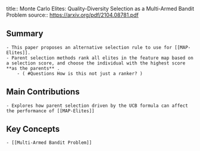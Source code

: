 title:: Monte Carlo Elites: Quality-Diversity Selection as a Multi-Armed Bandit Problem
source:: https://arxiv.org/pdf/2104.08781.pdf

## Summary
	- This paper proposes an alternative selection rule to use for [[MAP-Elites]].
	- Parent selection methods rank all elites in the feature map based on a selection score, and choose the individual with the highest score **as the parents** .
		- ( #Questions How is this not just a ranker? )
## Main Contributions
	- Explores how parent selection driven by the UCB formula can affect the performance of [[MAP-Elites]]
## Key Concepts
	- [[Multi-Armed Bandit Problem]]